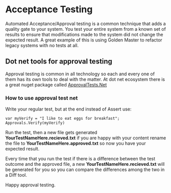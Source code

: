 # Acceptance Testing

Automated Acceptance/Approval testing is a common technique that adds a quality gate to your system. You test 
your entire system from a known set of results to ensure that modifications made to the system did not change
the expected result. A great example of this is using Golden Master to refactor legacy systems with no tests
at all.

## Dot net tools for approval testing

Approval testing is common in all technology so each and every one of them has its own tools to deal with 
the matter. At dot net ecosystem there is a great nuget package called [ApprovalTests.Net](https://github.com/approvals/ApprovalTests.Net)

### How to use approval test net

Write your regular test, but at the end instead of Assert use:

```xUnit
var myVerify = "I like to eat eggs for breakfast";
Approvals.Verify(myVerify)
```

Run the test, then a new file gets generated  **YourTestNameHere.recieved.txt** if you are happy with your content rename the file to **YourTestNameHere.approved.txt** so now you have your expected result.

Every time that you run the test if there is a difference between the test outcome and the approved file, a new **YourTestNameHere.recieved.txt** will be generated for you so you can compare the differences among the two in a Diff tool.

Happy approval testing.
